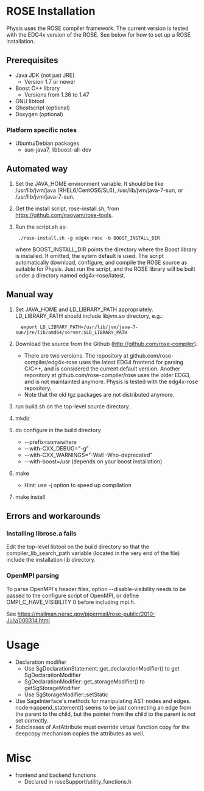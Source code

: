 # ROSE Installation

Physis uses the ROSE compiler framework. The current version is tested with the EDG4x version of the ROSE. See below for how to set up a ROSE installation.

## Prerequisites
* Java JDK (not just JRE)
    * Version 1.7 or newer
* Boost C++ library
    * Versions from 1.36 to 1.47
* GNU libtool
* Ghostscript (optional)
* Doxygen (optional)

### Platform specific notes
* Ubuntu/Debian packages
    * sun-java7, libboost-all-dev

## Automated way

1. Set the JAVA_HOME environment variable. It should be like /usr/lib/jvm/java (RHEL6/CentOS6/SL6), /usr/lib/jvm/java-7-sun, or /usr/lib/jvm/java-7-sun.
2. Get the install script, rose-install.sh, from https://github.com/naoyam/rose-tools.
3. Run the script.sh as:

        ./rose-install.sh -g edg4x-rose -b BOOST_INSTALL_DIR
    
    where BOOST_INSTALL_DIR points the directory where the Boost library is installed. If omitted, the sytem default is used. The script automatically download, configure, and compile the ROSE source as suitable for Physis. Just run the script, and the ROSE library will be built under a directory named edg4x-rose/latest.

## Manual way

1. Set JAVA_HOME and LD_LIBRARY_PATH appropriately. LD_LIBRARY_PATH should include libjvm.so directory, e.g.:

         export LD_LIBRARY_PATH=/usr/lib/jvm/java-7-sun/jre/lib/amd64/server:$LD_LIBRARY_PATH
    
2. Download the source from the Github (http://github.com/rose-compiler).
    * There are two versions. The repository at github.com/rose-compiler/edg4x-rose uses the latest EDG4 frontend for parsing C/C++, and is considered the current default version. Another repository at github.com/rose-compiler/rose uses the older EDG3, and is not maintainted anymore. Physis is tested with the edg4x-rose repository.
    * Note that the old tgz packages are not distributed anymore.
3. run build.sh on the top-level source directory.
4. mkdir <some-build-directory>
5. do configure in the build directory
    * --prefix=somewhere
    * --with-CXX_DEBUG="-g"
    * --with-CXX_WARNINGS="-Wall -Wno-deprecated"
    * --with-boost=/usr (depends on your boost installation)
7. make
    * Hint: use -j option to speed up compilation
8. make install

## Errors and workarounds
### Installing librose.a fails
Edit the top-level libtool on the build directory so that the
compiler_lib_search_path variable (located in the very end of
the file) include the installation lib directory.

### OpenMPI parsing
To parse OpenMPI's header files, option --disable-visibility needs to
be passed to the configure script of OpenMPI, or define
OMPI_C_HAVE_VISIBILITY 0 before including mpi.h.

See https://mailman.nersc.gov/pipermail/rose-public/2010-July/000314.html

# Usage
* Declaration modifier
    * Use SgDeclarationStatement::get_declarationModifier() to get
      SgDeclarationModifier 
    * SgDeclarationModifier::get_storageModifier() to
      getSgStorageModifier
    * Use SgStorageModifier::setStatic
* Use SageInterface's methods for manipulating AST nodes and
  edges. node->append_statement() seems to be just connecting an edge
  from the parent to the child, but the pointer from the child to the
  parent is not set correctly.
* Subclasses of AstAttribute must override virtual function copy for
  the deepcopy mechanism copies the attributes as well.
  
# Misc
* frontend and backend functions
  * Declared in roseSupport/utility_functions.h
